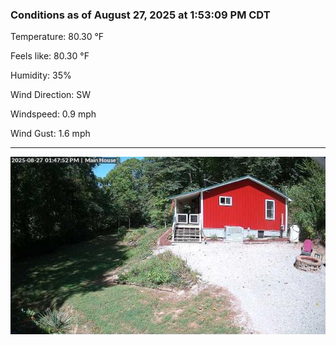 ### Conditions as of August 27, 2025 at 1:53:09 PM CDT 

Temperature: 80.30 &deg;F

Feels like: 80.30 &deg;F

Humidity: 35%

Wind Direction: SW

Windspeed: 0.9 mph

Wind Gust: 1.6 mph

---

<img src="./images/latest.jpeg"/>

